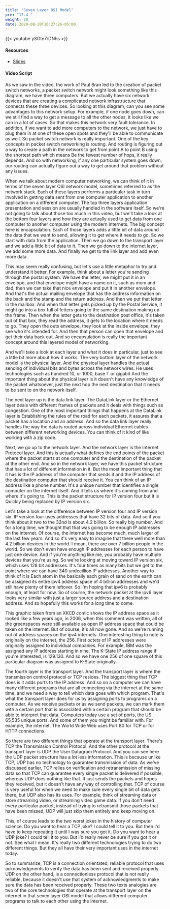 ```yaml
---
title: "Seven Layer OSI Model"
pre: "12.4 "
weight: 20
date: 2020-08-28T16:27:26-05:00
---
```


{{< youtube ySGte7rDNhs >}}

<!-- CIS 115: cfHysrETDiQ -->

#### Resources
* [Slides](../slides/11-How_the_Internet_Works.pdf)

#### Video Script

As we saw in the video, the work of Paul Bran led to the creation of packet switch networks, a packet switch network might look something like this diagram, we have three computers. But we actually have six network devices that are creating a complicated network infrastructure that connects these three devices. So looking at this diagram, can you see some advantages to this network setup. For example, if one node goes down, can we still find a way to get a message to all the other nodes, it looks like we can in a lot of cases. So that makes this network very fault tolerance. In addition, if we want to add more computers to the network, we just have to plug them in at one of these open spots and they'll be able to communicate as well. So packet switch network is really important. One of the key concepts in packet switch networking is routing. And routing is figuring out a way to create a path in the network to get from point A to point B using the shortest path which means Be the fewest number of hops, it really depends. And so with networking, if any one particular system goes down, our routing can actually figure out a way to get around that problem without any issues. 

When we talk about modern computer networking, we can think of it in terms of the seven layer OSI network model, sometimes referred to as the network stack. Each of these layers performs a particular task in turn involved in getting data sent from one computer application to another application on a different computer. The top three layers application presentation and session are usually handled in the software itself. So we're not going to talk about those too much in this video, but we'll take a look at the bottom four layers and how they are actually used to get data from one computer to another computer using the modern internets. The big concept here is encapsulation. Each of those layers adds a little bit of data around the data that we want to send, allowing it to get where it needs to go. So we start with data from the application. Then we go down to the transport layer and we add a little bit of data to it. Then we go down to the internet layer, we add some more data. And finally we get to the link layer and add even more data. 

This may seem really confusing, but let's use a little metaphor to try and understand it better. For example, think about a letter you're sending through the postal system. We have the letter, we might put it in an envelope, and that envelope might have a name on it, such as mom and dad, then we can take that nice envelope and put it in another envelope. And that's the actual mailing envelope that has the address information on the back and the stamp and the return address. And then we put that letter in the mailbox. And when that letter gets picked up by the Postal Service, it might go into a box full of letters going to the same destination making up the frame. Then when the letter gets to the destination post office, it's taken out of that box, they read the address, it gets to the location where it needs to go. They open the outs envelope, they look at the inside envelope, they see who it's intended for. And then that person can open that envelope and get their data back out. And so encapsulation is really the important concept around this layered model of networking. 

And we'll take a look at each layer and what it does in particular, just to see a little bit more about how it works. The very bottom layer of the network model is the physical layer. And the physical layer handles the actual sending of individual bits and bytes across the network wires. He uses technologies such as hundred 10, or 1000, base T or gigabit And the important thing about the physical layer is it doesn't have any knowledge of the packet whatsoever, just the next hop the next destination that it needs to be sent to on the network itself. 

The next layer up is the data link layer. The DataLink layer or the Ethernet layer deals with different frames of packets and it deals with things such as congestion. One of the most important things that happens at the DataLink layer is Establishing the rules of the road for each packets, it assures that a packet has a location and an address. And so the data link layer really handles the way the data is routed across individual Ethernet cables between different networking devices. You can think of it kind of like working with a zip code. 

Next, we go up to the network layer. And the network layer is the Internet Protocol layer. And this is actually what defines the end points of the packet where the packet starts at one computer and the destination of the packet at the other end. And so in the network layer, we have this packet structure that has a lot of different information in it. But the most important thing that it has is the IP address of the computer that sends it and the IP address of the destination computer that should receive it. You can think of an IP address like a phone number. It's a unique number that identifies a single computer on the internet itself. And it tells us where it's coming from and where it's going to. This is the packet structure for IP version four but it is Quickly being replaced by IP version six. 

Let's take a look at the difference between IP version four and IP version six. IP version four uses addresses that have 32 bits of data. And so if you think about it two to the 32nd is about 4.2 billion. So really big number. And for a long time, we thought that that was going to be enough IP addresses on the internet. Of course, the internet has become much, much larger of the last few years. And so it's very easy to imagine that there well more than 4.2 billion devices in the world. I mean, there are over 7 billion people in the world. So we don't even have enough IP addresses for each person to have just one device. And if you're anything like me, you probably have multiple devices that you're using. So we're looking at moving toward IP version six, which uses 128 bit addresses. It's four times as many bits but we get to the point where we can have 340 undecillion IP addresses. Another way to think of it is Each atom in the basically each grain of sand on the earth can be assigned its entire ipv4 address space of 4 billion addresses and we'd still have plenty of them leftover. So I'm hoping that ipv6 is probably enough, at least for now. So of course, the network packet at the ipv6 layer looks very similar with just a larger source address and a destination address. And so hopefully this works for a long time to come. 

This graphic taken from an XKCD comic shows the IP address space as it looked like a few years ago, in 2006, when this comment was written, all of the greenspaces were still available as open IP address space that could be taken on the internet. But of course, it's all now gone. And so we're running out of address spaces on the ipv4 internets. One interesting thing to note is originally on the internet, the 256. First octets of IP addresses were originally assigned to individual companies. For example, IBM was the assigned any IP address starting in nine. The K-State IP address range if you're interested, is 129.130. And so we have one 256 of one square of this particular diagram was assigned to K-State originally. 

The fourth layer is the transport layer. And the transport layer is where the transmission control protocol or TCP resides. The biggest thing that TCP does is it adds ports to the IP address. And so on a computer we can have many different programs that are all connecting via the internet at the same time, and we need a way to tell which data goes with which program. That's what the transport layer does for us by assigning ports to programs on a computer. As we receive packets or as we send packets, we can mark them with a certain port that is associated with a certain program that should be able to interpret that data. Computers today use a set of ports, the US 65,535 unique ports. And some of them you might be familiar with. For example, the internet. The World Wide Web uses Port 80 for TCP or for HTTP connections. 

So there are two different things that operate at the transport layer. There's TCP the Transmission Control Protocol. And the other protocol at the transport layer is UDP the User Datagram Protocol. And you can see here the UDP packet structure has a lot less information. This is because unlike TCP, UDP has no technology to guarantee transmission of data. As we've discussed earlier, TCP relies on verification and retransmission of missing data so that TCP can guarantee every single packet is delivered if possible, whereas UDP does nothing like that. It just sends the packets and hopes they received, but it doesn't have any way of controlling that. TCP of course is very useful for when we need to make sure every single bit of data gets there, but UDP also has its uses. For example, think of streaming data or store streaming video, or streaming video game data. If you don't need every particular packet, instead of trying to retransmit those packets that have been missed, UDP will just skip them entirely and keep moving on. 

This, of course leads to the two worst jokes in the history of computer science. Do you want to hear a TCP joke? I could tell it to you. But then I'd have to keep repeating it until I was sure you got it. Do you want to hear a UDP joke? I could tell it to you. But I'd really never be sure if you got it or not. See what I mean. It's really two different technologies trying to do two different things. But they all have their very important uses in the internet today. 

So to summarize, TCP is a connection orientated, reliable protocol that uses acknowledgments to verify the data has been sent and received properly. UDP on the other hand, is a connectionless protocol that is not really reliable, because it doesn't use that system of acknowledgments to make sure the data has been received properly. These two texts analogies are two of the core technologies that operate at the transport layer on the internet in that seven layer OSI model that allows different computer programs to talk to each other using the internet.